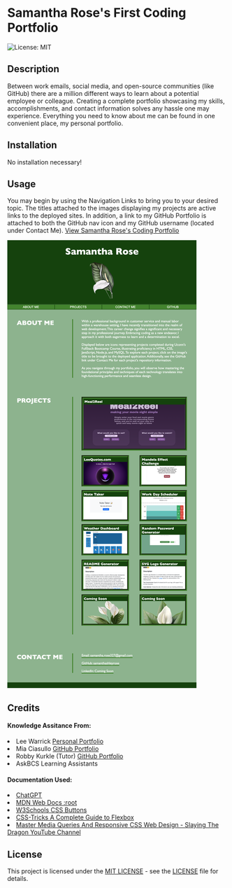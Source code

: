 # Samantha Rose's First Coding Portfolio
![License: MIT](https://img.shields.io/badge/License-MIT-yellow.svg)

## Description

Between work emails, social media, and open-source communities (like GitHub) there are a million different ways to learn about a potential employee or colleague. Creating a complete portfolio showcasing my skills, accomplishments, and contact information solves any hassle one may experience. Everything you need to know about me can be found in one convenient place, my personal portfolio. 

## Installation

No installation necessary!

## Usage

You may begin by using the Navigation Links to bring you to your desired topic. The titles attached to the images displaying my projects are active links to the deployed sites. In addition, a link to my GitHub Portfolio is attached to both the GitHub nav icon and my GitHub username (located under Contact Me). <a href="https://samanthashleyrose.github.io/Samantha-Rose-Coding-Portfolio/">View Samantha Rose's Coding Portfolio</a>

![Fullscren Screenshot of Portfolio](assets/images/portfolio-sc.png)

## Credits

#### Knowledge Assitance From:
<li>Lee Warrick <a href="https://leewarrick.com/">Personal Portfolio</a></li>
<li>Mia Ciasullo <a href="https://github.com/miacias/first-portfolio">GitHub Portfolio</a></li>
<li>Robby Kurkle (Tutor) <a href="https://github.com/rfnkurle">GitHub Portfolio</a></li>
<li>AskBCS Learning Assistants</li>

#### Documentation Used:

<li><a href="https://chat.openai.com/">ChatGPT</a></li>
<li><a href="https://developer.mozilla.org/en-US/docs/Web/CSS/:root">MDN Web Docs :root</a></li>
<li><a href="https://www.w3schools.com/css/css3_buttons.asp">W3Schools CSS Buttons</a></li>
<li><a href="https://css-tricks.com/snippets/css/a-guide-to-flexbox/">CSS-Tricks A Complete Guide to Flexbox</a></li>
<li><a href="https://www.youtube.com/watch?v=K24lUqcT0Ms">Master Media Queries And Responsive CSS Web Design - Slaying The Dragon YouTube Channel</a></li>

## License

This project is licensed under the <a href="https://opensource.org/licenses/MIT">MIT LICENSE</a> - see the [LICENSE](./LICENSE) file for details.
